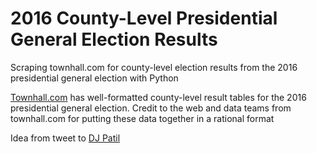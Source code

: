 # 2016 County-Level Presidential General Election Results
Scraping townhall.com for county-level election results from the 2016 presidential general election with Python

[Townhall.com](http://townhall.com/election/2016/president/) has well-formatted county-level result tables for the 2016 presidential general election. Credit to the web and data teams from townhall.com for putting these data together in a rational format

Idea from tweet to [DJ Patil](https://twitter.com/dpatil/status/796902611622436864)

